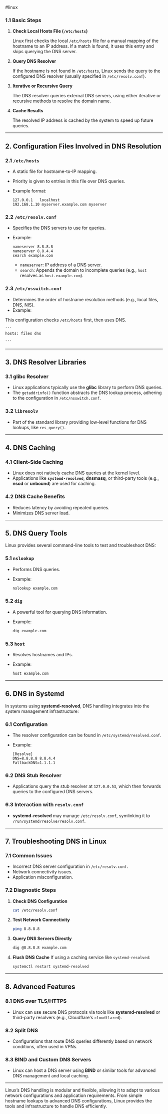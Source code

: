 #linux
### **1.1 Basic Steps**

1. **Check Local Hosts File (`/etc/hosts`)**
    
    Linux first checks the local `/etc/hosts` file for a manual mapping of the hostname to an IP address. If a match is found, it uses this entry and skips querying the DNS server.
    
2. **Query DNS Resolver**
    
    If the hostname is not found in `/etc/hosts`, Linux sends the query to the configured DNS resolver (usually specified in `/etc/resolv.conf`).
    
3. **Iterative or Recursive Query**
    
    The DNS resolver queries external DNS servers, using either iterative or recursive methods to resolve the domain name.
    
4. **Cache Results**
    
    The resolved IP address is cached by the system to speed up future queries.
    

---

## **2. Configuration Files Involved in DNS Resolution**

### **2.1 `/etc/hosts`**

- A static file for hostname-to-IP mapping.
    
- Priority is given to entries in this file over DNS queries.
    
- Example format:
    
    ```
    127.0.0.1   localhost
    192.168.1.10 myserver.example.com myserver
    
    ```
    

### **2.2 `/etc/resolv.conf`**

- Specifies the DNS servers to use for queries.
    
- Example:
    
    ```
    nameserver 8.8.8.8
    nameserver 8.8.4.4
    search example.com
    
    ```
    
    - `nameserver`: IP address of a DNS server.
    - `search`: Appends the domain to incomplete queries (e.g., `host` resolves as `host.example.com`).

### **2.3 `/etc/nsswitch.conf`**

- Determines the order of hostname resolution methods (e.g., local files, DNS, NIS).
- Example:

This configuration checks `/etc/hosts` first, then uses DNS.

````
```
hosts: files dns

```
````

---

## **3. DNS Resolver Libraries**

### **3.1 glibc Resolver**

- Linux applications typically use the **glibc** library to perform DNS queries.
- The `getaddrinfo()` function abstracts the DNS lookup process, adhering to the configuration in `/etc/nsswitch.conf`.

### **3.2 `libresolv`**

- Part of the standard library providing low-level functions for DNS lookups, like `res_query()`.

---

## **4. DNS Caching**

### **4.1 Client-Side Caching**

- Linux does not natively cache DNS queries at the kernel level.
- Applications like **`systemd-resolved`**, **dnsmasq**, or third-party tools (e.g., **nscd** or **unbound**) are used for caching.

### **4.2 DNS Cache Benefits**

- Reduces latency by avoiding repeated queries.
- Minimizes DNS server load.

---

## **5. DNS Query Tools**

Linux provides several command-line tools to test and troubleshoot DNS:

### **5.1 `nslookup`**

- Performs DNS queries.
    
- Example:
    
    ```bash
    nslookup example.com
    
    ```
    

### **5.2 `dig`**

- A powerful tool for querying DNS information.
    
- Example:
    
    ```bash
    dig example.com
    
    ```
    

### **5.3 `host`**

- Resolves hostnames and IPs.
    
- Example:
    
    ```bash
    host example.com
    
    ```
    

---

## **6. DNS in Systemd**

In systems using **systemd-resolved**, DNS handling integrates into the system management infrastructure:

### **6.1 Configuration**

- The resolver configuration can be found in `/etc/systemd/resolved.conf`.
    
- Example:
    
    ```
    [Resolve]
    DNS=8.8.8.8 8.8.4.4
    FallbackDNS=1.1.1.1
    
    ```
    

### **6.2 DNS Stub Resolver**

- Applications query the stub resolver at `127.0.0.53`, which then forwards queries to the configured DNS servers.

### **6.3 Interaction with `resolv.conf`**

- **systemd-resolved** may manage `/etc/resolv.conf`, symlinking it to `/run/systemd/resolve/resolv.conf`.

---

## **7. Troubleshooting DNS in Linux**

### **7.1 Common Issues**

- Incorrect DNS server configuration in `/etc/resolv.conf`.
- Network connectivity issues.
- Application misconfiguration.

### **7.2 Diagnostic Steps**

1. **Check DNS Configuration**
    
    ```bash
    cat /etc/resolv.conf
    
    ```
    
2. **Test Network Connectivity**
    
    ```bash
    ping 8.8.8.8
    
    ```
    
3. **Query DNS Servers Directly**
    
    ```bash
    dig @8.8.8.8 example.com
    
    ```
    
4. **Flush DNS Cache** If using a caching service like `systemd-resolved`:
    
    ```bash
    systemctl restart systemd-resolved
    
    ```
    

---

## **8. Advanced Features**

### **8.1 DNS over TLS/HTTPS**

- Linux can use secure DNS protocols via tools like **systemd-resolved** or third-party resolvers (e.g., Cloudflare's `cloudflared`).

### **8.2 Split DNS**

- Configurations that route DNS queries differently based on network conditions, often used in VPNs.

### **8.3 BIND and Custom DNS Servers**

- Linux can host a DNS server using **BIND** or similar tools for advanced DNS management and local caching.

---

Linux’s DNS handling is modular and flexible, allowing it to adapt to various network configurations and application requirements. From simple hostname lookups to advanced DNS configurations, Linux provides the tools and infrastructure to handle DNS efficiently.